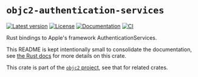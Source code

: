# `objc2-authentication-services`

[![Latest version](https://badgen.net/crates/v/objc2-authentication-services)](https://crates.io/crates/objc2-authentication-services)
[![License](https://badgen.net/badge/license/MIT/blue)](../LICENSE.txt)
[![Documentation](https://docs.rs/objc2-authentication-services/badge.svg)](https://docs.rs/objc2-authentication-services/)
[![CI](https://github.com/madsmtm/objc2/actions/workflows/ci.yml/badge.svg)](https://github.com/madsmtm/objc2/actions/workflows/ci.yml)

Rust bindings to Apple's framework AuthenticationServices.

This README is kept intentionally small to consolidate the documentation, see
[the Rust docs](https://docs.rs/objc2-authentication-services/) for more details on this crate.

This crate is part of the [`objc2` project](https://github.com/madsmtm/objc2),
see that for related crates.
